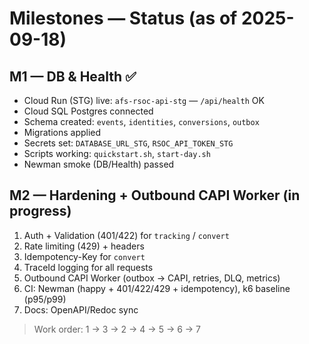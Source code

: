 # Milestones — Status (as of 2025-09-18)

## M1 — DB & Health ✅
- Cloud Run (STG) live: `afs-rsoc-api-stg` — `/api/health` OK
- Cloud SQL Postgres connected
- Schema created: `events`, `identities`, `conversions`, `outbox`
- Migrations applied
- Secrets set: `DATABASE_URL_STG`, `RSOC_API_TOKEN_STG`
- Scripts working: `quickstart.sh`, `start-day.sh`
- Newman smoke (DB/Health) passed

## M2 — Hardening + Outbound CAPI Worker (in progress)
1. Auth + Validation (401/422) for `tracking` / `convert`
2. Rate limiting (429) + headers
3. Idempotency-Key for `convert`
4. TraceId logging for all requests
5. Outbound CAPI Worker (outbox → CAPI, retries, DLQ, metrics)
6. CI: Newman (happy + 401/422/429 + idempotency), k6 baseline (p95/p99)
7. Docs: OpenAPI/Redoc sync

> Work order: 1 → 3 → 2 → 4 → 5 → 6 → 7
